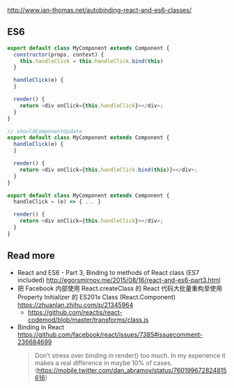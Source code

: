 http://www.ian-thomas.net/autobinding-react-and-es6-classes/

## ES6

```js
export default class MyComponent extends Component {
  constructor(props, context) {
    this.handleClick = this.handleClick.bind(this)
  }

  handleClick(e) {    
  }

  render() {
    return <div onClick={this.handleClick}></div>;
  }
}  
```

```js
// shouldComponentUpdate
export default class MyComponent extends Component {  
  handleClick(e) {    
  }

  render() {
    return <div onClick={this.handleClick.bind(this)}></div>;
  }
}  
```

```js
export default class MyComponent extends Component {  
  handleClick = (e) => { ... }

  render() {
    return <div onClick={this.handleClick}></div>;
  }
}  
```

## Read more
- React and ES6 - Part 3, Binding to methods of React class (ES7 included) http://egorsmirnov.me/2015/08/16/react-and-es6-part3.html
- 把 Facebook 内部使用 React.createClass 的 React 代码大批量重构至使用 Property Initializer 的 ES201x Class (React.Component) https://zhuanlan.zhihu.com/p/21345964
  - https://github.com/reactjs/react-codemod/blob/master/transforms/class.js
- Binding in React https://github.com/facebook/react/issues/7385#issuecomment-236684699
  > Don’t stress over binding in render() too much. In my experience it makes a real difference in maybe 10% of cases. (https://mobile.twitter.com/dan_abramov/status/760199672824815616)
